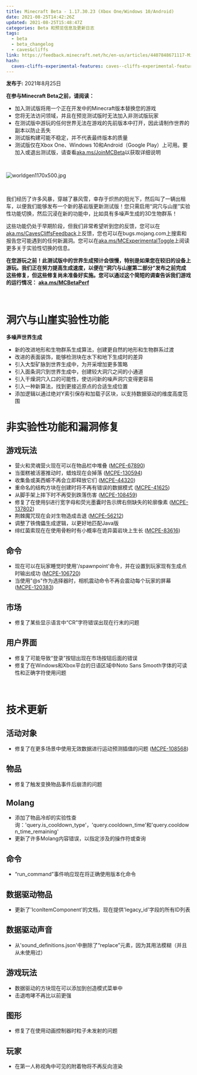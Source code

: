 ```yaml
---
title: Minecraft Beta - 1.17.30.23 (Xbox One/Windows 10/Android)
date: 2021-08-25T14:42:26Z
updated: 2021-08-25T15:48:47Z
categories: Beta 和预览信息及更新日志
tags:
  - beta
  - beta_changelog
  - caves&cliffs
link: https://feedback.minecraft.net/hc/en-us/articles/4407848671117-Minecraft-Beta-1-17-30-23-Xbox-One-Windows-10-Android
hash:
  caves-cliffs-experimental-features: caves--cliffs-experimental-features
---
```


**发布于:** 2021年8月25日

**在参与Minecraft Beta之前，请阅读：**

- 加入测试版将用一个正在开发中的Minecraft版本替换您的游戏
- 您将无法访问领域，并且在预览测试版时无法加入非测试版玩家
- 在测试版中游玩的任何世界无法在游戏的先前版本中打开，因此请制作世界的副本以防止丢失
- 测试版构建可能不稳定，并不代表最终版本的质量
- 测试版仅在Xbox One、Windows 10和Android（Google Play）上可用。要加入或退出测试版，请查看[aka.ms/JoinMCBeta](https://aka.ms/JoinMCBeta)以获取详细说明

 

![worldgen1170x500.jpg](https://feedback.minecraft.net/hc/article_attachments/4407848582157/worldgen1170x500.jpg)

 

我们经历了许多风暴，穿越了暴风雪，幸存于炽热的阳光下，然后叫了一辆出租车，以便我们能够发布一个新的基岩版更新测试版！您只需启用“洞穴与山崖”实验性功能切换，然后沉浸在新的功能中，比如具有多噪声生成的3D生物群系！

这些功能仍处于早期阶段，但我们非常希望听到您的反馈，您可以在[aka.ms/CavesCliffsFeedback](https://aka.ms/CavesCliffsFeedback)上反馈，您也可以在bugs.mojang.com上搜索和报告您可能遇到的任何新漏洞。您可以在[aka.ms/MCExperimentalToggle](https://aka.ms/MCExperimentalToggle)上阅读更多关于实验性切换的信息。

**在您游玩之前！此测试版中的世界生成预计会很慢，特别是如果您在较旧的设备上游玩。我们正在努力提高生成速度，以便在“洞穴与山崖第二部分”发布之前完成这些修复，但这些修复尚未准备好实施。您可以通过这个简短的调查告诉我们游戏的运行情况：** [**aka.ms/MCBetaPerf**](https://aka.ms/MCBetaPerf)

 

# **洞穴与山崖实验性功能**

**多噪声世界生成**

- 新的改进地形和生物群系生成算法，创建更自然的地形和生物群系过渡
- 改进的表面装饰，能够检测块在水下和地下生成时的差异
- 引入大型矿脉到世界生成中，为开采增加更多策略
- 引入面条洞穴到世界生成中，创建较大洞穴之间的小通道
- 引入干燥洞穴入口的可能性，使访问新的噪声洞穴变得更容易
- 引入一种新算法，找到更接近原点的合适生成位置
- 添加逻辑以通过绝对Y索引保存和加载子区块，以支持数据驱动的维度高度范围

# **非实验性功能和漏洞修复**

## **游戏玩法**

- 营火和灵魂营火现在可以在物品栏中堆叠 ([MCPE-67890](https://bugs.mojang.com/browse/MCPE-67890))
- 当蛋糕被活塞推动时，蜡烛现在会掉落 ([MCPE-130594](https://bugs.mojang.com/browse/MCPE-130594))
- 收集鱼或美西螈不再会立即释放它们 (<u>[MCPE-44320](https://bugs.mojang.com/browse/MCPE-44320)</u>)
- 重命名的结构方块在创建时将不再有错误的数据模式 ([MCPE-41625](https://bugs.mojang.com/browse/MCPE-41625))
- 从脚手架上摔下时不再受到跌落伤害 ([MCPE-108459](https://bugs.mojang.com/browse/MCPE-108459))
- 修复了在使用§l进行宽字母和荧光墨囊时告示牌右侧缺失的轮廓像素 ([MCPE-137802](https://bugs.mojang.com/browse/MCPE-137802))
- 荆棘魔咒现在会对生物造成击退 ([MCPE-56212](https://bugs.mojang.com/browse/MCPE-56212))
- 调整了铁傀儡生成逻辑，以更好地匹配Java版
- 绯红菌索现在在使用骨粉时有小概率在诡异菌岩块上生长 ([MCPE-83616](https://bugs.mojang.com/browse/MCPE-83616))

## **命令**

- 现在可以在玩家睡觉时使用'/spawnpoint'命令，并在设置到玩家现有生成点时输出成功 ([MCPE-106720](https://bugs.mojang.com/browse/MCPE-106720))
- 当使用"@s"作为选择器时，相机震动命令不再会震动每个玩家的屏幕 ([MCPE-120383](https://bugs.mojang.com/browse/MCPE-120383))

## **市场**

- 修复了某些显示语言中“CR”字符错误出现在行末的问题

## **用户界面**

- 修复了可能导致“登录”按钮出现在市场按钮后面的错误
- 修复了在Windows和Xbox平台的日语区域中Noto Sans Smooth字体的可读性和正确字符使用问题

 

# **技术更新**

## **活动对象**

- 修复了在更多场景中使用无效数据进行运动预测插值的问题 ([MCPE-108568](https://bugs.mojang.com/browse/MCPE-108568))

## **物品**

- 修复了触发变换物品事件后崩溃的问题

## **Molang**

- 添加了物品冷却的实验性查询：'query.is_cooldown_type'，'query.cooldown_time'和'query.cooldown_time_remaining'
- 更新了许多Molang内容错误，以指定涉及的操作符或查询

## **命令**

- “run_command”事件响应现在将正确使用版本化命令

## **数据驱动物品**

- 更新了'IconItemComponent'的文档，现在提供'legacy_id'字段的所有ID列表

## **数据驱动声音**

- 从'sound_definitions.json'中删除了“replace”元素，因为其用法模糊（并且从未使用过）

## **游戏玩法**

- 数据驱动的方块现在可以添加到创造模式菜单中
- 击退咆哮不再比以前更强

## **图形**

- 修复了在使用动画控制器时粒子未发射的问题

## **玩家**

- 在第一人称视角中可见的附着物将不再反向渲染